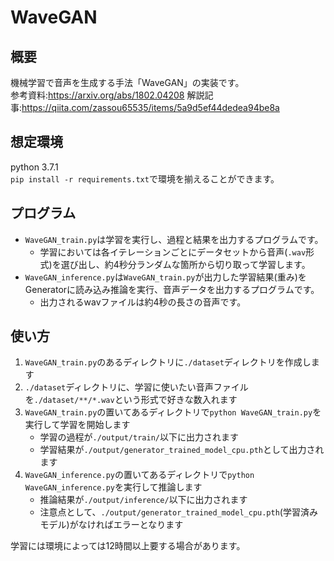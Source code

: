 # WaveGAN
## 概要
機械学習で音声を生成する手法「WaveGAN」の実装です。  
参考資料:https://arxiv.org/abs/1802.04208
解説記事:https://qiita.com/zassou65535/items/5a9d5ef44dedea94be8a

## 想定環境
python 3.7.1  
`pip install -r requirements.txt`で環境を揃えることができます。 

## プログラム
* `WaveGAN_train.py`は学習を実行し、過程と結果を出力するプログラムです。 
	* 学習においては各イテレーションごとにデータセットから音声(`.wav`形式)を選び出し、約4秒分ランダムな箇所から切り取って学習します。 
* `WaveGAN_inference.py`は`WaveGAN_train.py`が出力した学習結果(重み)をGeneratorに読み込み推論を実行、音声データを出力するプログラムです。 
	* 出力されるwavファイルは約4秒の長さの音声です。 

## 使い方
1. `WaveGAN_train.py`のあるディレクトリに`./dataset`ディレクトリを作成します
1. `./dataset`ディレクトリに、学習に使いたい音声ファイルを`./dataset/**/*.wav`という形式で好きな数入れます
1. `WaveGAN_train.py`の置いてあるディレクトリで`python WaveGAN_train.py`を実行して学習を開始します
	* 学習の過程が`./output/train/`以下に出力されます
	* 学習結果が`./output/generator_trained_model_cpu.pth`として出力されます
1. `WaveGAN_inference.py`の置いてあるディレクトリで`python WaveGAN_inference.py`を実行して推論します
	* 推論結果が`./output/inference/`以下に出力されます
	* 注意点として、`./output/generator_trained_model_cpu.pth`(学習済みモデル)がなければエラーとなります

学習には環境によっては12時間以上要する場合があります。   
